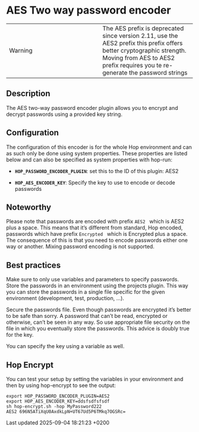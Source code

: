 <div id="header">

# AES Two way password encoder

</div>

<div id="content">

<div id="preamble">

<div class="sectionbody">

<div class="admonitionblock warning">

<table>
<colgroup>
<col style="width: 50%" />
<col style="width: 50%" />
</colgroup>
<tbody>
<tr class="odd">
<td><div class="title">
Warning
</div></td>
<td>The AES prefix is deprecated since version 2.11, use the AES2 prefix this prefix offers better cryptographic strength. Moving from AES to AES2 prefix requires you te re-generate the password strings</td>
</tr>
</tbody>
</table>

</div>

</div>

</div>

<div class="sect1">

## Description

<div class="sectionbody">

<div class="paragraph">

The AES two-way password encoder plugin allows you to encrypt and decrypt passwords using a provided key string.

</div>

</div>

</div>

<div class="sect1">

## Configuration

<div class="sectionbody">

<div class="paragraph">

The configuration of this encoder is for the whole Hop environment and can as such only be done using system properties. These properties are listed below and can also be specified as system properties with hop-run:

</div>

<div class="ulist">

  - **`HOP_PASSWORD_ENCODER_PLUGIN`**: set this to the ID of this plugin: AES2

  - **`HOP_AES_ENCODER_KEY`**: Specify the key to use to encode or decode passwords

</div>

</div>

</div>

<div class="sect1">

## Noteworthy

<div class="sectionbody">

<div class="paragraph">

Please note that passwords are encoded with prefix ` AES2  ` which is AES2 plus a space. This means that it’s different from standard, Hop encoded, passwords which have prefix ` Encrypted  ` which is Encrypted plus a space. The consequence of this is that you need to encode passwords either one way or another. Mixing password encoding is not supported.

</div>

</div>

</div>

<div class="sect1">

## Best practices

<div class="sectionbody">

<div class="paragraph">

Make sure to only use variables and parameters to specify passwords. Store the passwords in an environment using the projects plugin. This way you can store the passwords in a single file specific for the given environment (development, test, production, …​).

</div>

<div class="paragraph">

Secure the passwords file. Even though passwords are encrypted it’s better to be safe than sorry. A password that can’t be read, encrypted or otherwise, can’t be seen in any way. So use appropriate file security on the file in which you eventually store the passwords. This advice is doubly true for the key.

</div>

<div class="paragraph">

You can specify the key using a variable as well.

</div>

</div>

</div>

<div class="sect1">

## Hop Encrypt

<div class="sectionbody">

<div class="paragraph">

You can test your setup by setting the variables in your environment and then by using hop-encrypt to see the output:

</div>

<div class="listingblock">

<div class="content">

``` highlight
export HOP_PASSWORD_ENCODER_PLUGIN=AES2
export HOP_AES_ENCODER_KEY=ddsfsdfsfsdf
sh hop-encrypt.sh -hop MyPassword222
AES2 696N5ATiXqU0AxdkLpN+UT67Ud5P6TMkq7OGSRc=
```

</div>

</div>

</div>

</div>

</div>

<div id="footer">

<div id="footer-text">

Last updated 2025-09-04 18:21:23 +0200

</div>

</div>
